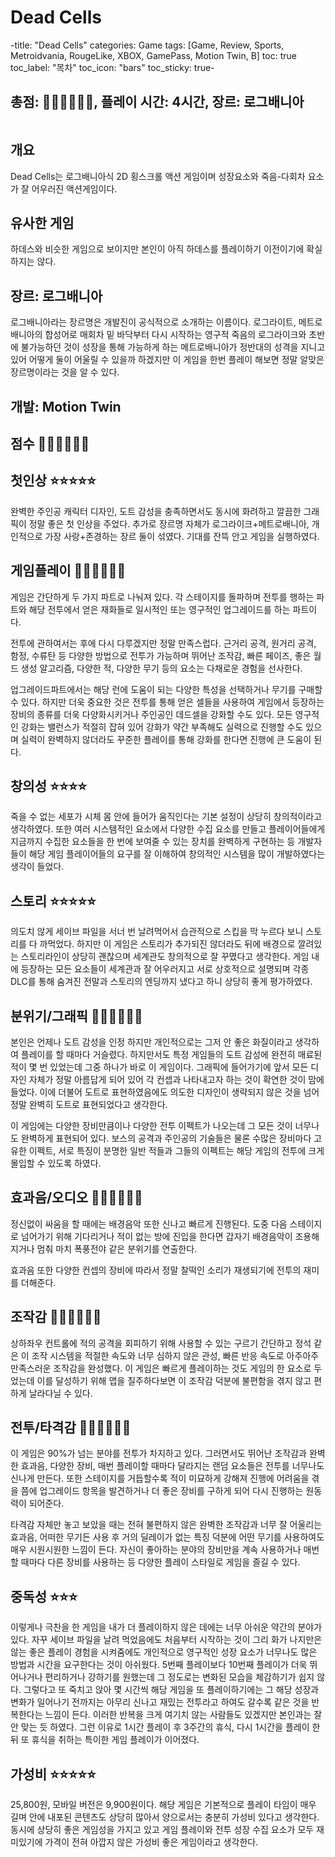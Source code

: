 # Dead Cells

-title: "Dead Cells"
categories: Game
tags: [Game, Review, Sports, Metroidvania, RougeLike, XBOX, GamePass, Motion Twin, B]
toc: true
toc_label: "목차"
toc_icon: "bars"
toc_sticky: true-

## 총점: 💎💎💎💎💎💎, 플레이 시간: 4시간, 장르: 로그배니아

![]()

## 개요

Dead Cells는 로그배니아식 2D 횡스크롤 액션 게임이며 성장요소와 죽음-다회차 요소가 잘 어우러진 액션게임이다.

## 유사한 게임

하데스와 비슷한 게임으로 보이지만 본인이 아직 하데스를 플레이하기 이전이기에 확실하지는 않다.

## 장르: 로그배니아

로그배니아라는 장르명은 개발진이 공식적으로 소개하는 이름이다. 로그라이트, 메트로배니아의 합성어로 매회차 밑 바닥부터 다시 시작하는 영구적 죽음의 로그라이크와 초반에 불가능하던 것이 성장을 통해 가능하게 하는 메트로배니아가 정반대의 성격을 지니고 있어 어떻게 둘이 어울릴 수 있을까 하겠지만 이 게임을 한번 플레이 해보면 정말 알맞은 장르명이라는 것을 알 수 있다.

## 개발: Motion Twin

## 점수 💎💎💎💎💎💎

## 첫인상 ⭐⭐⭐⭐⭐

완벽한 주인공 캐릭터 디자인, 도트 감성을 충족하면서도 동시에 화려하고 깔끔한 그래픽이 정말 좋은 첫 인상을 주었다. 추가로 장르명 자체가 로그라이크+메트로배니아, 개인적으로 가장 사랑+존경하는 장르 둘이 섞였다. 기대를 잔뜩 안고 게임을 실행하였다.

## 게임플레이 💎💎💎💎💎💎

게임은 간단하게 두 가지 파트로 나눠져 있다. 각 스테이지를 돌파하며 전투를 행하는 파트와 해당 전투에서 얻은 재화들로 일시적인 또는 영구적인 업그레이드를 하는 파트이다.

전투에 관하여서는 후에 다시 다루겠지만 정말 만족스럽다. 근거리 공격, 원거리 공격, 함정, 수류탄 등 다양한 방법으로 전투가 가능하며 뛰어난 조작감, 빠른 페이즈, 좋은 월드 생성 알고리즘, 다양한 적, 다양한 무기 등의 요소는 다채로운 경험을 선사한다.

업그레이드파트에서는 해당 런에 도움이 되는 다양한 특성을 선택하거나 무기를 구매할 수 있다. 하지만 더욱 중요한 것은 전투를 통해 얻은 셀들을 사용하여 게임에서 등장하는 장비의 종류를 더욱 다양화시키거나 주인공인 데드셀을 강화할 수도 있다. 모든 영구적인 강화는 밸런스가 적절히 잡혀 있어 강화가 약간 부족해도 실력으로 진행할 수도 있으며 실력이 완벽하지 않더라도 꾸준한 플레이를 통해 강화를 한다면 진행에 큰 도움이 된다.

## 창의성 ⭐⭐⭐⭐

죽을 수 없는 세포가 시체 몸 안에 들어가 움직인다는 기본 설정이 상당히 창의적이라고 생각하였다. 또한 여러 시스템적인 요소에서 다양한 수집 요소를 만들고 플레이어들에게 지금까지 수집한 요소들을 한 번에 보여줄 수 있는 장치를 완벽하게 구현하는 등 개발자들이 해당 게임 플레이어들의 요구를 잘 이해하여 창의적인 시스템을 많이 개발하였다는 생각이 들었다.

## 스토리 ⭐⭐⭐⭐⭐

의도치 않게 세이브 파일을 서너 번 날려먹어서 습관적으로 스킵을 막 누르다 보니 스토리를 다 까먹었다. 하지만 이 게임은 스토리가 추가되진 않더라도 뒤에 배경으로 깔려있는 스토리라인이 상당히 괜찮으며 세계관도 창의적으로 잘 꾸몄다고 생각한다. 게임 내에 등장하는 모든 요소들이 세계관과 잘 어우러지고 서로 상호적으로 설명되며 각종 DLC를 통해 숨겨진 전말과 스토리의 엔딩까지 냈다고 하니 상당히 좋게 평가하였다.

## 분위기/그래픽 💎💎💎💎💎💎

본인은 언제나 도트 감성을 인정 하지만 개인적으로는 그저 안 좋은 화질이라고 생각하여 플레이를 할 때마다 거슬렸다. 하지만서도 특정 게임들의 도트 감성에 완전히 매료된 적이 몇 번 있었는데 그중 하나가 바로 이 게임이다. 그래픽에 들어가기에 앞서 모든 디자인 자체가 정말 아름답게 되어 있어 각 컨셉과 나타내고자 하는 것이 확연한 것이 맘에 들었다. 이에 더불어 도트로 표현하였음에도 의도한 디자인이 생략되지 않은 것을 넘어 정말 완벽히 도트로 표현되었다고 생각한다.

이 게임에는 다양한 장비만큼이나 다양한 전투 이펙트가 나오는데 그 모든 것이 너무나도 완벽하게 표현되어 있다. 보스의 공격과 주인공의 기술들은 물론 수많은 장비마다 고유한 이펙트, 서로 특징이 분명한 일반 적들과 그들의 이펙트는 해당 게임의 전투에 크게 몰입할 수 있도록 하였다.

## 효과음/오디오 💎💎💎💎💎💎

정신없이 싸움을 할 때에는 배경음악 또한 신나고 빠르게 진행된다. 도중 다음 스테이지로 넘어가기 위해 기다리거나 적이 없는 방에 진입을 한다면 갑자기 배경음악이 조용해지거나 멈춰 마치 폭풍전야 같은 분위기를 연출한다.

효과음 또한 다양한 컨셉의 장비에 따라서 정말 찰떡인 소리가 재생되기에 전투의 재미를 더해준다.

## 조작감 💎💎💎💎💎💎

상하좌우 컨트롤에 적의 공격을 회피하기 위해 사용할 수 있는 구르기 간단하고 정석 같은 이 조작 시스템을 적절한 속도와 너무 심하지 않은 관성, 빠른 반응 속도로 아주아주 만족스러운 조작감을 완성했다. 이 게임은 빠르게 플레이하는 것도 게임의 한 요소로 두었는데 이를 달성하기 위해 맵을 질주하다보면 이 조작감 덕분에 불편함을 겪지 않고 편하게 날라다닐 수 있다.

## 전투/타격감 💎💎💎💎💎💎

이 게임은 90%가 넘는 분야를 전투가 차지하고 있다. 그러면서도 뛰어난 조작감과 완벽한 효과음, 다양한 장비, 매번 플레이할 때마다 달라지는 랜덤 요소들은 전투를 너무나도 신나게 만든다. 또한 스테이지를 거듭할수록 적이 미묘하게 강해져 진행에 어려움을 겪을 쯤에 업그레이드 항목을 발견하거나 더 좋은 장비를 구하게 되어 다시 진행하는 원동력이 되어준다.

타격감 자체만 놓고 보았을 때는 전혀 불편하지 않은 완벽한 조작감과 너무 잘 어울리는 효과음, 어떠한 무기든 사용 후 거의 딜레이가 없는 특징 덕분에 어떤 무기를 사용하여도 매우 시원시원한 느낌이 든다. 자신이 좋아하는 분야의 장비만을 계속 사용하거나 매번 할 때마다 다른 장비를 사용하는 등 다양한 플레이 스타일로 게임을 즐길 수 있다. 

## 중독성 ⭐⭐⭐

이렇게나 극찬을 한 게임을 내가 더 플레이하지 않은 데에는 너무 아쉬운 약간의 분야가 있다. 자꾸 세이브 파일을 날려 먹었음에도 처음부터 시작하는 것이 그리 화가 나지만은 않는 좋은 플레이 경험을 시켜줌에도 개인적으로 영구적인 성장 요소가 너무나도 많은 방법과 시간을 요구한다는 것이 아쉬웠다. 5번째 플레이보다 10번째 플레이가 더욱 뛰어나거나 편리하거나 강하기를 원했는데 그 정도로는 변화된 모습을 체감하기가 쉽지 않다. 그렇다고 또 죽치고 앉아 몇 시간씩 해당 게임을 또 플레이하기에는 그 해당 성장과 변화가 일어나기 전까지는 아무리 신나고 재밌는 전투라고 하여도 갈수록 같은 것을 반복한다는 느낌이 든다. 이러한 반복을 크게 여기치 않는 사람들도 있겠지만 본인과는 잘 안 맞는 듯 하였다. 그런 이유로 1시간 플레이 후 3주간의 휴식, 다시 1시간을 플레이 한 뒤 또 휴식을 취하는 특이한 게임 플레이가 이어졌다.

## 가성비 ⭐⭐⭐⭐⭐

25,800원, 모바일 버전은 9,900원이다. 해당 게임은 기본적으로 플레이 타임이 매우 길며 안에 내포된 콘텐츠도 상당히 많아서 양으로서는 충분히 가성비 있다고 생각한다. 동시에 상당히 좋은 게임성을 가지고 있고 게임 플레이와 전투 성장 수집 요소가 모두 재미있기에 가격이 전혀 아깝지 않은 가성비 좋은 게임이라고 생각한다.